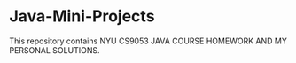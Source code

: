 # Java-Mini-Projects
This repository contains NYU CS9053 JAVA COURSE HOMEWORK AND MY PERSONAL SOLUTIONS.
